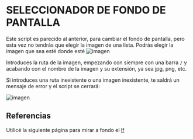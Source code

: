# SELECCIONADOR DE FONDO DE PANTALLA 
Este script es parecido al anterior, para cambiar el fondo de pantalla, pero esta vez no tendrás que elegir la imagen de una lista. Podrás elegir la imagen que sea esté donde esté
![imagen](https://user-images.githubusercontent.com/72433638/114676457-9a10f080-9d09-11eb-9dcf-c80015a1d047.png)

Introduces la ruta de la imagen, empezando con siempre con una barra ``` / ``` y acabando con el nombre de la imagen y su extensión, ya sea jpg, png, etc.

Si introduces una ruta inexistente o una imagen inexistente, te saldrá un mensaje de error y el script se cerrará:

![imagen](https://user-images.githubusercontent.com/72433638/114676944-19062900-9d0a-11eb-86fb-fa9837b9e6c5.png)

## Referencias

Utilicé la siguiente página para mirar a fondo el [If](https://ryanstutorials.net/bash-scripting-tutorial/bash-if-statements.php) 
